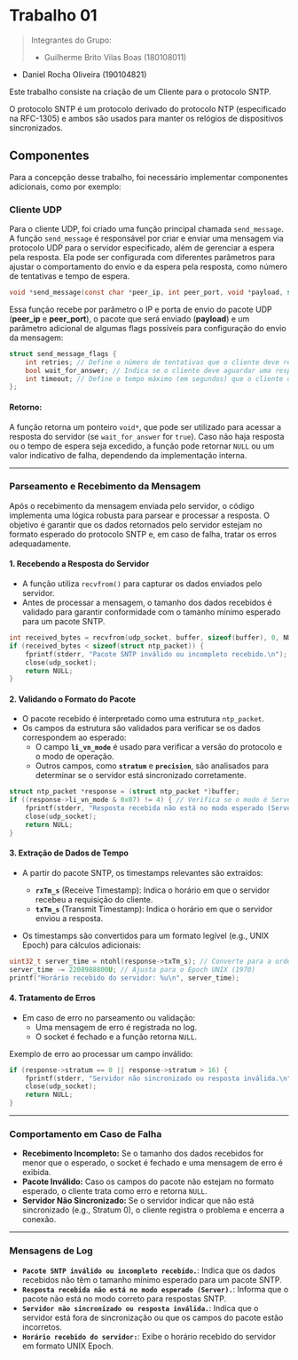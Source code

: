 # Trabalho 01

> Integrantes do Grupo:
>
> - Guilherme Brito Vilas Boas (180108011)
  - Daniel Rocha Oliveira (190104821)

Este trabalho consiste na criação de um Cliente para o protocolo SNTP.

O protocolo SNTP é um protocolo derivado do protocolo NTP (especificado na RFC-1305) e ambos são usados para manter os relógios de dispositivos sincronizados.

## Componentes

Para a concepção desse trabalho, foi necessário implementar componentes adicionais, como por exemplo:

### Cliente UDP

Para o cliente UDP, foi criado uma função principal chamada `send_message`.
A função `send_message` é responsável por criar e enviar uma mensagem via protocolo UDP para o servidor especificado, além de gerenciar a espera pela resposta. Ela pode ser configurada com diferentes parâmetros para ajustar o comportamento do envio e da espera pela resposta, como número de tentativas e tempo de espera.

```c
void *send_message(const char *peer_ip, int peer_port, void *payload, struct send_message_flags flags);
```

Essa função recebe por parâmetro o IP e porta de envio do pacote UDP (**peer_ip** e **peer_port**), o pacote que será enviado (**payload**) e um parâmetro adicional de algumas flags possíveis para configuração do envio da mensagem:

```c
struct send_message_flags {
    int retries; // Define o número de tentativas que o cliente deve realizar caso o envio da mensagem ou o recebimento da resposta falhe. O valor padrão é 2, conforme especificado no relatório do Trabalho.
    bool wait_for_answer; // Indica se o cliente deve aguardar uma resposta após enviar o pacote UDP. Para o cenário deste trabalho, este valor deve ser configurado como true, uma vez que o cliente espera receber uma resposta contendo informações sobre o tempo.
    int timeout; // Define o tempo máximo (em segundos) que o cliente deve aguardar pela resposta do servidor antes de abortar a operação. O valor padrão é configurado para 20 segundos, conforme especificado no relatório do Trabalho.
};
```

#### Retorno:

A função retorna um ponteiro `void*`, que pode ser utilizado para acessar a resposta do servidor (se `wait_for_answer` for `true`). Caso não haja resposta ou o tempo de espera seja excedido, a função pode retornar `NULL` ou um valor indicativo de falha, dependendo da implementação interna.

---

### Parseamento e Recebimento da Mensagem

Após o recebimento da mensagem enviada pelo servidor, o código implementa uma lógica robusta para parsear e processar a resposta. O objetivo é garantir que os dados retornados pelo servidor estejam no formato esperado do protocolo SNTP e, em caso de falha, tratar os erros adequadamente.

#### 1. **Recebendo a Resposta do Servidor**
- A função utiliza `recvfrom()` para capturar os dados enviados pelo servidor.
- Antes de processar a mensagem, o tamanho dos dados recebidos é validado para garantir conformidade com o tamanho mínimo esperado para um pacote SNTP.

```c
int received_bytes = recvfrom(udp_socket, buffer, sizeof(buffer), 0, NULL, NULL);
if (received_bytes < sizeof(struct ntp_packet)) {
    fprintf(stderr, "Pacote SNTP inválido ou incompleto recebido.\n");
    close(udp_socket);
    return NULL;
}
```

#### 2. **Validando o Formato do Pacote**
- O pacote recebido é interpretado como uma estrutura `ntp_packet`.
- Os campos da estrutura são validados para verificar se os dados correspondem ao esperado:
  - O campo **`li_vn_mode`** é usado para verificar a versão do protocolo e o modo de operação.
  - Outros campos, como **`stratum`** e **`precision`**, são analisados para determinar se o servidor está sincronizado corretamente.

```c
struct ntp_packet *response = (struct ntp_packet *)buffer;
if ((response->li_vn_mode & 0x07) != 4) { // Verifica se o modo é Server (4)
    fprintf(stderr, "Resposta recebida não está no modo esperado (Server).\n");
    close(udp_socket);
    return NULL;
}
```

#### 3. **Extração de Dados de Tempo**
- A partir do pacote SNTP, os timestamps relevantes são extraídos:
  - **`rxTm_s`** (Receive Timestamp): Indica o horário em que o servidor recebeu a requisição do cliente.
  - **`txTm_s`** (Transmit Timestamp): Indica o horário em que o servidor enviou a resposta.

- Os timestamps são convertidos para um formato legível (e.g., UNIX Epoch) para cálculos adicionais:

```c
uint32_t server_time = ntohl(response->txTm_s); // Converte para a ordem de bytes do host
server_time -= 2208988800U; // Ajusta para o Epoch UNIX (1970)
printf("Horário recebido do servidor: %u\n", server_time);
```

#### 4. **Tratamento de Erros**
- Em caso de erro no parseamento ou validação:
  - Uma mensagem de erro é registrada no log.
  - O socket é fechado e a função retorna `NULL`.

Exemplo de erro ao processar um campo inválido:
```c
if (response->stratum == 0 || response->stratum > 16) {
    fprintf(stderr, "Servidor não sincronizado ou resposta inválida.\n");
    close(udp_socket);
    return NULL;
}
```

---

### Comportamento em Caso de Falha

- **Recebimento Incompleto:** Se o tamanho dos dados recebidos for menor que o esperado, o socket é fechado e uma mensagem de erro é exibida.
- **Pacote Inválido:** Caso os campos do pacote não estejam no formato esperado, o cliente trata como erro e retorna `NULL`.
- **Servidor Não Sincronizado:** Se o servidor indicar que não está sincronizado (e.g., Stratum 0), o cliente registra o problema e encerra a conexão.

---

### Mensagens de Log
- **`Pacote SNTP inválido ou incompleto recebido.`**: Indica que os dados recebidos não têm o tamanho mínimo esperado para um pacote SNTP.
- **`Resposta recebida não está no modo esperado (Server).`**: Informa que o pacote não está no modo correto para respostas SNTP.
- **`Servidor não sincronizado ou resposta inválida.`**: Indica que o servidor está fora de sincronização ou que os campos do pacote estão incorretos.
- **`Horário recebido do servidor:`**: Exibe o horário recebido do servidor em formato UNIX Epoch.

